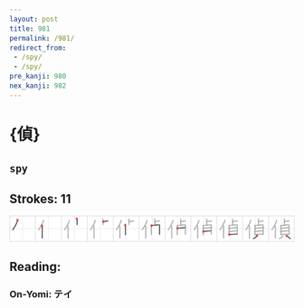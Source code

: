 ```yaml
---
layout: post
title: 981
permalink: /981/
redirect_from:
 - /spy/
 - /spy/
pre_kanji: 980
nex_kanji: 982
---
```


# {偵}

## `spy`

## Strokes: 11

<div class="stroke"><img src="../images/E581B5.png" /></div>

## Reading:

### On-Yomi: テイ
